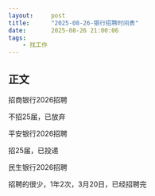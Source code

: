 ```yaml
---
layout:     post
title:      "2025-08-26-银行招聘时间表"
date:       2025-08-26 21:00:06
tags:
    - 找工作
---
```



## 正文



招商银行2026招聘

不招25届，已放弃







平安银行2026招聘

招25届，已投递





民生银行2026招聘

招聘的很少，1年2次，3月20日，已经招聘完 











